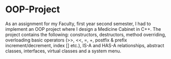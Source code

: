 # OOP-Project
As an assignment for my Faculty, first year second semester, I had to implement an OOP project where I design a Medicine Cabinet in C++. The project contains the following: constructors, destructors, method overriding, overloading basic operators (>>, <<, =, +, postfix & prefix increment/decrement, index [] etc.), IS-A and HAS-A relationships, abstract classes, interfaces, virtual classes and a system menu.

